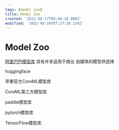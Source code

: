 ```yaml
---
tags: [model zoo]
title: Model Zoo
created: '2022-08-17T09:48:18.000Z'
modified: '2022-08-18T07:27:26.134Z'
---
```


# Model Zoo

[阿里巴巴模型库](https://modelscope.cn/#/models) 具有许多适用于商业 自媒体的模型供选择

huggingface

苹果官方CoreML模型库

CoreML第三方模型库

paddle模型库

pytorch模型库

TensorFlow模型库
